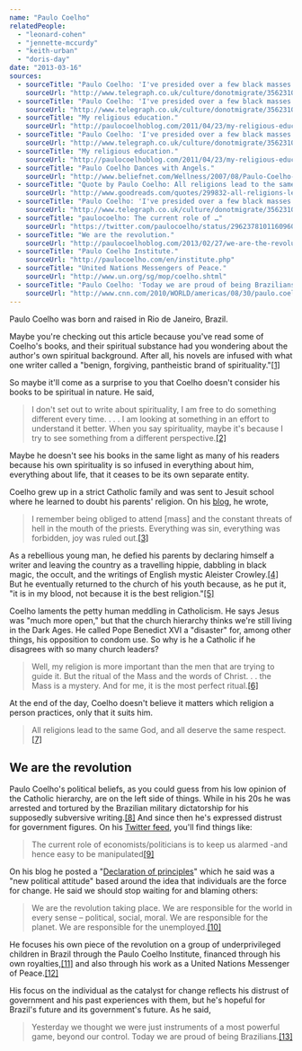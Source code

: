```yaml
---
name: "Paulo Coelho"
relatedPeople:
  - "leonard-cohen"
  - "jennette-mccurdy"
  - "keith-urban"
  - "doris-day"
date: "2013-03-16"
sources:
  - sourceTitle: "Paulo Coelho: 'I've presided over a few black masses in my time…'"
    sourceUrl: "http://www.telegraph.co.uk/culture/donotmigrate/3562310/Paulo-Coelho-Ive-presided-over-a-few-black-masses-in-my-time.html"
  - sourceTitle: "Paulo Coelho: 'I've presided over a few black masses in my time…'"
    sourceUrl: "http://www.telegraph.co.uk/culture/donotmigrate/3562310/Paulo-Coelho-Ive-presided-over-a-few-black-masses-in-my-time.html"
  - sourceTitle: "My religious education."
    sourceUrl: "http://paulocoelhoblog.com/2011/04/23/my-religious-education/"
  - sourceTitle: "Paulo Coelho: 'I've presided over a few black masses in my time…'"
    sourceUrl: "http://www.telegraph.co.uk/culture/donotmigrate/3562310/Paulo-Coelho-Ive-presided-over-a-few-black-masses-in-my-time.html"
  - sourceTitle: "My religious education."
    sourceUrl: "http://paulocoelhoblog.com/2011/04/23/my-religious-education/"
  - sourceTitle: "Paulo Coelho Dances with Angels."
    sourceUrl: "http://www.beliefnet.com/Wellness/2007/08/Paulo-Coelho-Dances-With-Angels.aspx?p=2"
  - sourceTitle: "Quote by Paulo Coelho: All religions lead to the same God, and all des…"
    sourceUrl: "http://www.goodreads.com/quotes/299832-all-religions-lead-to-the-same-god-and-all-deserve?auto_login_attempted=true"
  - sourceTitle: "Paulo Coelho: 'I've presided over a few black masses in my time…'"
    sourceUrl: "http://www.telegraph.co.uk/culture/donotmigrate/3562310/Paulo-Coelho-Ive-presided-over-a-few-black-masses-in-my-time.html"
  - sourceTitle: "paulocoelho: The current role of …"
    sourceUrl: "https://twitter.com/paulocoelho/status/296237810116096001"
  - sourceTitle: "We are the revolution."
    sourceUrl: "http://paulocoelhoblog.com/2013/02/27/we-are-the-revolution/"
  - sourceTitle: "Paulo Coelho Institute."
    sourceUrl: "http://paulocoelho.com/en/institute.php"
  - sourceTitle: "United Nations Messengers of Peace."
    sourceUrl: "http://www.un.org/sg/mop/coelho.shtml"
  - sourceTitle: "Paulo Coelho: 'Today we are proud of being Brazilians.'"
    sourceUrl: "http://www.cnn.com/2010/WORLD/americas/08/30/paulo.coelho.brazil/index.html"
---
```


Paulo Coelho was born and raised in Rio de Janeiro, Brazil.

Maybe you're checking out this article because you've read some of Coelho's books, and their spiritual substance had you wondering about the author's own spiritual background. After all, his novels are infused with what one writer called a "benign, forgiving, pantheistic brand of spirituality."<a class="source-citation" href="http://www.telegraph.co.uk/culture/donotmigrate/3562310/Paulo-Coelho-Ive-presided-over-a-few-black-masses-in-my-time.html" title="Paulo Coelho: &apos;I&apos;ve presided over a few black masses in my time…&apos;">[1]</a>

So maybe it'll come as a surprise to you that Coelho doesn't consider his books to be spiritual in nature. He said,

>I don't set out to write about spirituality, I am free to do something different every time. . . . I am looking at something in an effort to understand it better. When you say spirituality, maybe it's because I try to see something from a different perspective.<a class="source-citation" href="http://www.telegraph.co.uk/culture/donotmigrate/3562310/Paulo-Coelho-Ive-presided-over-a-few-black-masses-in-my-time.html" title="Paulo Coelho: &apos;I&apos;ve presided over a few black masses in my time…&apos;">[2]</a>

Maybe he doesn't see his books in the same light as many of his readers because his own spirituality is so infused in everything about him, everything about life, that it ceases to be its own separate entity.

Coelho grew up in a strict Catholic family and was sent to Jesuit school where he learned to doubt his parents' religion. On his [blog](http://paulocoelhoblog.com/), he wrote,

>I remember being obliged to attend [mass] and the constant threats of hell in the mouth of the priests. Everything was sin, everything was forbidden, joy was ruled out.<a class="source-citation" href="http://paulocoelhoblog.com/2011/04/23/my-religious-education/" title="My religious education.">[3]</a>

As a rebellious young man, he defied his parents by declaring himself a writer and leaving the country as a travelling hippie, dabbling in black magic, the occult, and the writings of English mystic Aleister Crowley.<a class="source-citation" href="http://www.telegraph.co.uk/culture/donotmigrate/3562310/Paulo-Coelho-Ive-presided-over-a-few-black-masses-in-my-time.html" title="Paulo Coelho: &apos;I&apos;ve presided over a few black masses in my time…&apos;">[4]</a> But he eventually returned to the church of his youth because, as he put it, "it is in my blood, not because it is the best religion."<a class="source-citation" href="http://paulocoelhoblog.com/2011/04/23/my-religious-education/" title="My religious education.">[5]</a>

Coelho laments the petty human meddling in Catholicism. He says Jesus was "much more open," but that the church hierarchy thinks we're still living in the Dark Ages. He called Pope Benedict XVI a "disaster" for, among other things, his opposition to condom use. So why is he a Catholic if he disagrees with so many church leaders?

>Well, my religion is more important than the men that are trying to guide it. But the ritual of the Mass and the words of Christ. . . the Mass is a mystery. And for me, it is the most perfect ritual.<a class="source-citation" href="http://www.beliefnet.com/Wellness/2007/08/Paulo-Coelho-Dances-With-Angels.aspx?p=2" title="Paulo Coelho Dances with Angels.">[6]</a>

At the end of the day, Coelho doesn't believe it matters which religion a person practices, only that it suits him.

>All religions lead to the same God, and all deserve the same respect.<a class="source-citation" href="http://www.goodreads.com/quotes/299832-all-religions-lead-to-the-same-god-and-all-deserve?auto_login_attempted=true" title="Quote by Paulo Coelho: All religions lead to the same God, and all des…">[7]</a>

## 

## We are the revolution

Paulo Coelho's political beliefs, as you could guess from his low opinion of the Catholic hierarchy, are on the left side of things. While in his 20s he was arrested and tortured by the Brazilian military dictatorship for his supposedly subversive writing.<a class="source-citation" href="http://www.telegraph.co.uk/culture/donotmigrate/3562310/Paulo-Coelho-Ive-presided-over-a-few-black-masses-in-my-time.html" title="Paulo Coelho: &apos;I&apos;ve presided over a few black masses in my time…&apos;">[8]</a> And since then he's expressed distrust for government figures. On his [Twitter feed](https://twitter.com/paulocoelho), you'll find things like:

>The current role of economists/politicians is to keep us alarmed -and hence easy to be manipulated<a class="source-citation" href="https://twitter.com/paulocoelho/status/296237810116096001" title="paulocoelho: The current role of …">[9]</a>

On his blog he posted a "[Declaration of principles](http://paulocoelhoblog.com/2010/08/07/statutes-for-the-present-moment-2/)" which he said was a "new political attitude" based around the idea that individuals are the force for change. He said we should stop waiting for and blaming others:

>We are the revolution taking place. We are responsible for the world in every sense – political, social, moral. We are responsible for the planet. We are responsible for the unemployed.<a class="source-citation" href="http://paulocoelhoblog.com/2013/02/27/we-are-the-revolution/" title="We are the revolution.">[10]</a>

He focuses his own piece of the revolution on a group of underprivileged children in Brazil through the Paulo Coelho Institute, financed through his own royalties,<a class="source-citation" href="http://paulocoelho.com/en/institute.php" title="Paulo Coelho Institute.">[11]</a> and also through his work as a United Nations Messenger of Peace.<a class="source-citation" href="http://www.un.org/sg/mop/coelho.shtml" title="United Nations Messengers of Peace.">[12]</a>

His focus on the individual as the catalyst for change reflects his distrust of government and his past experiences with them, but he's hopeful for Brazil's future and its government's future. As he said,

>Yesterday we thought we were just instruments of a most powerful game, beyond our control. Today we are proud of being Brazilians.<a class="source-citation" href="http://www.cnn.com/2010/WORLD/americas/08/30/paulo.coelho.brazil/index.html" title="Paulo Coelho: &apos;Today we are proud of being Brazilians.&apos;">[13]</a>